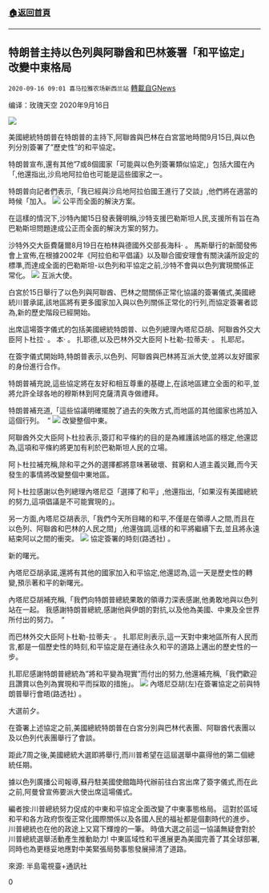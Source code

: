 ###  [:house:返回首頁](https://github.com/ourhimalayas/txt)
---

## 特朗普主持以色列與阿聯酋和巴林簽署「和平協定」 改變中東格局
`2020-09-16 09:01 喜马拉雅农场新西兰站` [轉載自GNews](https://gnews.org/zh-hant/360810/)

编译：玫瑰天空 2020年9月16日

![](https://s3.amazonaws.com/gnews-media-offload/wp-content/uploads/2020/09/16085213/%E9%98%BF1-1.png)

美國總統特朗普在特朗普的主持下,阿聯酋與巴林在白宮當地時間9月15日,與以色列分別簽署了”歷史性”的和平協定。

特朗普宣布,還有其他”7或8個國家「可能與以色列簽署類似協定,」包括大國在內「,他還指出,沙烏地阿拉伯也可能是這些國家之一。

特朗普向記者們表示,「我已經與沙烏地阿拉伯國王進行了交談」,他們將在適當的時候「加入。
![](https://s3.amazonaws.com/gnews-media-offload/wp-content/uploads/2020/09/16085226/%E9%98%BF2.png)
公平而全面的解決方案。

在這樣的情況下,沙特內閣15日發表聲明稱,沙特支援巴勒斯坦人民,支援所有旨在為巴勒斯坦問題達成公正而全面的解決方案的努力。

沙特外交大臣費薩爾8月19日在柏林與德國外交部長海科· 。 馬斯舉行的新聞發佈會上宣佈,在根據2002年《阿拉伯和平倡議》以及聯合國安理會有關決議所設定的標準,而達成全面的巴勒斯坦-以色列和平協定之前,沙特不會與以色列實現關係正常化。
![](https://s3.amazonaws.com/gnews-media-offload/wp-content/uploads/2020/09/16085239/%E9%98%BF3.png)
互派大使。

白宮於15日舉行了以色列與阿聯酋、巴林之間關係正常化協議的簽署儀式,美國總統川普承諾,該地區將有更多國家加入與以色列關係正常化的行列,而協定簽署者認為,新的歷史階段已經開始。

出席這場簽字儀式的包括美國總統特朗普、以色列總理內塔尼亞胡、阿聯酋外交大臣阿卜杜拉· 。 本· 。 扎耶德,以及巴林外交大臣阿卜杜勒-拉蒂夫· 。 扎耶尼。

在簽字儀式開始時,特朗普表示,以色列、阿聯酋與巴林將互派大使,並將以友好國家的身份進行合作。

特朗普補充說,這些協定將在友好和相互尊重的基礎上,在該地區建立全面的和平,並將允許全球各地的穆斯林到阿克薩清真寺做禮拜。

特朗普補充道,「這些協議明確擺脫了過去的失敗方式,而地區的其他國家也將加入這個行列。  “
![](https://s3.amazonaws.com/gnews-media-offload/wp-content/uploads/2020/09/16085251/%E9%98%BF4.png)
改變整個中東。

阿聯酋外交大臣阿卜杜拉表示,簽訂和平條約的目的是為維護該地區的穩定,他還認為,這項和平條約將更加有利於巴勒斯坦人民的立場。

阿卜杜拉補充稱,除和平之外的選擇都將意味著破壞、貧窮和人道主義災難,而今天發生的事情將改變整個中東地區。

阿卜杜拉感謝以色列總理內塔尼亞「選擇了和平」,他還指出,「如果沒有美國總統的努力,這項倡議是不可能實現的」。

另一方面,內塔尼亞胡表示,「我們今天所目睹的和平,不僅是在領導人之間,而且在以色列、阿聯酋和巴林的人民之間」,他還強調,這樣的和平將繼續下去,並且將永遠結束阿以之間的衝突。
![](https://s3.amazonaws.com/gnews-media-offload/wp-content/uploads/2020/09/16085302/%E9%98%BF5.png)
協定簽署的時刻(路透社) 。

新的曙光。

內塔尼亞胡承諾,還將有其他的國家加入和平協定,他還認為,這一天是歷史性的轉變,預示著和平的新曙光。

內塔尼亞胡補充稱,「我們向特朗普總統果敢的領導力深表感謝,他勇敢地與以色列站在一起。 我感謝特朗普總統,感謝他與伊朗的對抗,以及他為美國、中東及全世界所付出的努力。  “

而巴林外交大臣阿卜杜勒-拉蒂夫· 。 扎耶尼則表示,這一天對中東地區所有人民而言,都是一個歷史性的時刻,和平協定是在通往永久和平的道路上邁出的歷史性的一步。

扎耶尼感謝特朗普總統為”將和平變為現實”而付出的努力,他還補充稱,「我們歡迎且讚賞以色列為實現和平而採取的措施」。
![](https://s3.amazonaws.com/gnews-media-offload/wp-content/uploads/2020/09/16085318/%E9%98%BF6.png)
內塔尼亞胡(左)在簽署協定之前與特朗普舉行會晤(路透社) 。

大選前夕。

在簽署上述協定之前,美國總統特朗普在白宮分別與巴林代表團、阿聯酋代表團以及以色列代表團舉行了會談。

距此7周之後,美國總統大選即將舉行,而川普希望在這屆選舉中贏得他的第二個總統任期。

據以色列廣播公司報導,蘇丹駐美國使館臨時代辦前往白宮出席了簽字儀式,而在此之前,阿曼曾宣佈要派大使出席這場儀式。

編者按:川普總統努力促成的中東和平協定全面改變了中東事態格局。 這對於區域和平和各方政府恢復正常化國際關係以及各國人民的福祉都是個劃時代的進步。 川普總統也在他的政途上又寫下輝煌的一筆。 時值大選之前這一協議無疑會對於川普總統選舉活動產生推動助力! 中東區域性和平進展更為美國完善了其全球部署,同時也為更穩妥地應對中美緊張局勢事態發展掃清了道路。

來源: 半島電視臺+通訊社

0

